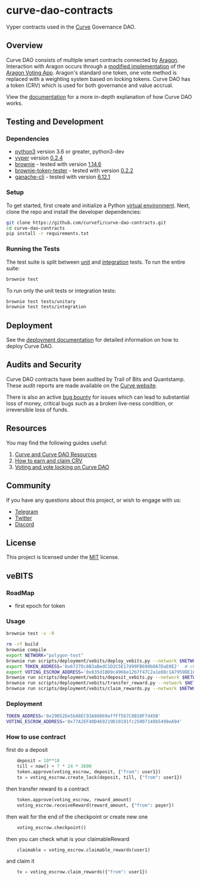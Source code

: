# curve-dao-contracts

Vyper contracts used in the [Curve](https://www.curve.fi/) Governance DAO.

## Overview

Curve DAO consists of multiple smart contracts connected by [Aragon](https://github.com/aragon/aragonOS). Interaction with Aragon occurs through a [modified implementation](https://github.com/curvefi/curve-aragon-voting) of the [Aragon Voting App](https://github.com/aragon/aragon-apps/tree/master/apps/voting). Aragon's standard one token, one vote method is replaced with a weighting system based on locking tokens. Curve DAO has a token (CRV) which is used for both governance and value accrual.

View the [documentation](https://curve.readthedocs.io/dao-overview.html) for a more in-depth explanation of how Curve DAO works.

## Testing and Development

### Dependencies

- [python3](https://www.python.org/downloads/release/python-368/) version 3.6 or greater, python3-dev
- [vyper](https://github.com/vyperlang/vyper) version [0.2.4](https://github.com/vyperlang/vyper/releases/tag/v0.2.4)
- [brownie](https://github.com/iamdefinitelyahuman/brownie) - tested with version [1.14.6](https://github.com/eth-brownie/brownie/releases/tag/v1.14.6)
- [brownie-token-tester](https://github.com/iamdefinitelyahuman/brownie-token-tester) - tested with version [0.2.2](https://github.com/iamdefinitelyahuman/brownie-token-tester/releases/tag/v0.2.2)
- [ganache-cli](https://github.com/trufflesuite/ganache-cli) - tested with version [6.12.1](https://github.com/trufflesuite/ganache-cli/releases/tag/v6.12.1)

### Setup

To get started, first create and initialize a Python [virtual environment](https://docs.python.org/3/library/venv.html). Next, clone the repo and install the developer dependencies:

```bash
git clone https://github.com/curvefi/curve-dao-contracts.git
cd curve-dao-contracts
pip install -r requirements.txt
```

### Running the Tests

The test suite is split between [unit](tests/unitary) and [integration](tests/integration) tests. To run the entire suite:

```bash
brownie test
```

To run only the unit tests or integration tests:

```bash
brownie test tests/unitary
brownie test tests/integration
```

## Deployment

See the [deployment documentation](scripts/deployment/README.md) for detailed information on how to deploy Curve DAO.

## Audits and Security

Curve DAO contracts have been audited by Trail of Bits and Quantstamp. These audit reports are made available on the [Curve website](https://dao.curve.fi/audits).

There is also an active [bug bounty](https://www.curve.fi/bugbounty) for issues which can lead to substantial loss of money, critical bugs such as a broken live-ness condition, or irreversible loss of funds.

## Resources

You may find the following guides useful:

1. [Curve and Curve DAO Resources](https://resources.curve.fi/)
2. [How to earn and claim CRV](https://guides.curve.fi/how-to-earn-and-claim-crv/)
3. [Voting and vote locking on Curve DAO](https://guides.curve.fi/voting-and-vote-locking-curve-dao/)

## Community

If you have any questions about this project, or wish to engage with us:

- [Telegram](https://t.me/curvefi)
- [Twitter](https://twitter.com/curvefinance)
- [Discord](https://discord.gg/rgrfS7W)

## License

This project is licensed under the [MIT](LICENSE) license.


## veBITS

### RoadMap

- first epoch for token

### Usage

```bash
brownie test -v -R
```

```bash
rm -rf build
brownie compile
export NETWORK="polygon-test"
brownie run scripts/deployment/vebits/deploy_vebits.py --network $NETWORK
export TOKEN_ADDRESS='0x6727Dc8B3aBedC1D2C5E17d99FB690b0A7DaE0E2'  # change
export VOTING_ESCROW_ADDRESS='0x835d18D9c4966e12b7f47C2a1e08c1A7959DE186'  # change
brownie run scripts/deployment/vebits/deposit_vebits.py --network $NETWORK
brownie run scripts/deployment/vebits/transfer_reward.py --network $NETWORK
brownie run scripts/deployment/vebits/claim_rewards.py --network $NETWORK
```

### Deployment

```bash
TOKEN_ADDRESS='0x29052De5b88EC93A80869affFf567C8B10F7d45B'
VOTING_ESCROW_ADDRESS='0x77A2EF40D469219D10191fc25007149b5498eA94'
```

### How to use contract

first do a deposit

```python
    deposit = 10**18
    till = now() + 7 * 24 * 3600
    token.approve(voting_escrow, deposit, {"from": user1})
    tx = voting_escrow.create_lock(deposit, till, {"from": user1})
```

then transfer reward to a contract

```python
    token.approve(voting_escrow, reward_amount)
    voting_escrow.receiveReward(reward_amount, {"from": payer})
```

then wait for the end of the checkpoint or create new one

```python
    voting_escrow.checkpoint()
```

then you can check what is your claimableReward

```python
    claimable = voting_escrow.claimable_rewards(user1)
```

and claim it

```python
    tx = voting_escrow.claim_rewards({"from": user1})
```
